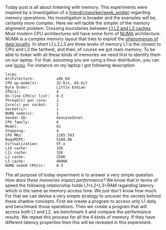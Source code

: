 Today post is all about tinkering with memory. This experiments were inspired by a investigation of a [friend/coworker/geek_soldier](https://www.linkedin.com/in/luismiguelsilva/) regarding memory operations. His investigation is broader and the examples will be, certainly more complex. Here we will tackle the simpler of the memory alignment problem. Crossing boundaries between [L1,L2 and L3 caches](https://en.wikipedia.org/wiki/Cache_memory). Most modern CPU architectures will have some form of [NUMA](https://en.wikipedia.org/wiki/Non-uniform_memory_access) architecture. NUMA is a complex memory layout that tries to exploit the [phenomenon of data locality](https://en.wikipedia.org/wiki/Locality_of_reference). In short L1,L2,L3 are three levels of memory
L1 is the closest to CPU and L3 the farthest, and then, of course we got main memory. To be able to tinker with all these kinds of memories we need first to identify them on our laptop. For that, assuming you are using a linux distribution, you can use [lscpu](http://manpages.courier-mta.org/htmlman1/lscpu.1.html). For instance on my laptop I got following description

	lscpu
    Architecture:          x86_64
    CPU op-mode(s):        32-bit, 64-bit
    Byte Order:            Little Endian
    CPU(s):                4
    On-line CPU(s) list:   0-3
    Thread(s) per core:    2
    Core(s) per socket:    2
    Socket(s):             1
    NUMA node(s):          1
    Vendor ID:             GenuineIntel
    CPU family:            6
    Model:                 61
    Stepping:              4
    CPU MHz:               2105.593
    BogoMIPS:              5188.06
    Virtualization:        VT-x
    L1d cache:             32K
    L1i cache:             32K
    L2 cache:              256K
    L3 cache:              4096K
    NUMA node0 CPU(s):     0-3


The all purpose of today experiment is to answer a very simple question. *How does these memories impact performance?* We know that in terms of speed the following relationship holds L1<L2<L3<RAM regarding latency which is the same as memory access time. We just don't know how much. For that we can devise a very simple strategy to uncover the secrets behind these shadow concepts. First we create a program to access only L1 data, and benchmark those operations. Then we create a program that will access both L1 and L2, we benchmark it and compare the performance results. We repeat this process for all the 4 kinds of memory. If they have different latency properties then this will be revealed in this experiment. 
